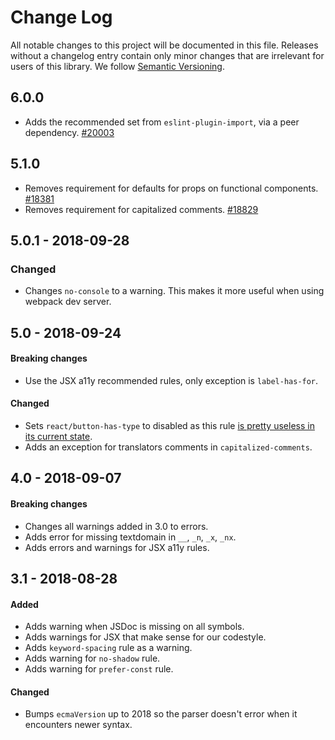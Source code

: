 # Change Log

All notable changes to this project will be documented in this file. Releases without a changelog entry contain only minor changes that are irrelevant for users of this library.
We follow [Semantic Versioning](http://semver.org/).

## 6.0.0

* Adds the recommended set from `eslint-plugin-import`, via a peer dependency. [#20003](https://github.com/Yoast/wordpress-seo/pull/20003)

## 5.1.0

* Removes requirement for defaults for props on functional components. [#18381](https://github.com/Yoast/wordpress-seo/pull/18381)
* Removes requirement for capitalized comments. [#18829](https://github.com/Yoast/wordpress-seo/pull/18829)

## 5.0.1 - 2018-09-28

### Changed

* Changes `no-console` to a warning. This makes it more useful when using webpack dev server.

## 5.0 - 2018-09-24

#### Breaking changes

* Use the JSX a11y recommended rules, only exception is `label-has-for`.

#### Changed

* Sets `react/button-has-type` to disabled as this rule [is pretty useless in its current state](https://github.com/yannickcr/eslint-plugin-react/issues/1555).
* Adds an exception for translators comments in `capitalized-comments`.

## 4.0 - 2018-09-07

#### Breaking changes

* Changes all warnings added in 3.0 to errors.
* Adds error for missing textdomain in `__`, `_n`, `_x`, `_nx`.
* Adds errors and warnings for JSX a11y rules.

##  3.1 - 2018-08-28

#### Added

* Adds warning when JSDoc is missing on all symbols.
* Adds warnings for JSX that make sense for our codestyle.
* Adds `keyword-spacing` rule as a warning.
* Adds warning for `no-shadow` rule.
* Adds warning for `prefer-const` rule.

#### Changed

* Bumps `ecmaVersion` up to 2018 so the parser doesn't error when it encounters newer syntax.
